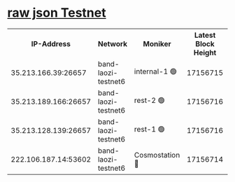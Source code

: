 
[raw json Testnet](https://rpc-check.bandt.stavr.tech/bandt/rpcbandt_result.json)
=

<table><tr><th>IP-Address</th><th>Network</th><th>Moniker</th><th>Latest Block Height</th><th>Earliest Block Height</th><th>Catching Up</th><th>Tx Index</th><th>Voting Power</th><th>Scan Time</th></tr><tr><td>35.213.166.39:26657</td><td>band-laozi-testnet6</td><td>internal-1 🟢</td><td>17156715</td><td>17056715</td><td>False</td><td>on</td><td>0</td><td>2024-03-26T10:49:03.970683275UTC</td></tr><tr><td>35.213.189.166:26657</td><td>band-laozi-testnet6</td><td>rest-2 🟢</td><td>17156716</td><td>17056716</td><td>False</td><td>on</td><td>0</td><td>2024-03-26T10:49:04.856825626UTC</td></tr><tr><td>35.213.128.139:26657</td><td>band-laozi-testnet6</td><td>rest-1 🟢</td><td>17156716</td><td>17056716</td><td>False</td><td>on</td><td>0</td><td>2024-03-26T10:49:05.802576260UTC</td></tr><tr><td>222.106.187.14:53602</td><td>band-laozi-testnet6</td><td>Cosmostation 🔴</td><td>17156714</td><td>17145001</td><td>False</td><td>on</td><td>2203686</td><td>2024-03-26T10:49:01.603605944UTC</td></tr></table>
